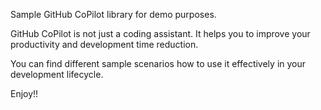 Sample GitHub CoPilot library for demo purposes.

GitHub CoPilot is not just a coding assistant.
It helps you to improve your productivity and development time reduction.

You can find different sample scenarios how to use it effectively in your development lifecycle.

Enjoy!!
